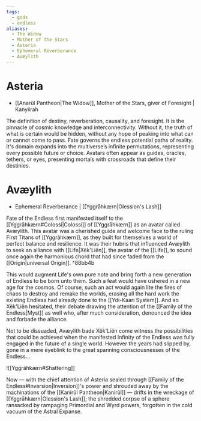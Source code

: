 ```yaml
---
tags:
  - gods
  - endless
aliases:
  - The Widow
  - Mother of the Stars
  - Asteria
  - Ephemeral Reverberance
  - Avæylith
---
```

# Asteria 
- [[Anarûl Pantheon|The Widow]], Mother of the Stars, giver of Foresight | Kanyiirah

The definition of destiny, reverberation, causality, and foresight. It is the pinnacle of cosmic knowledge and interconnectivity. Without it, the truth of what is certain would be hidden, without any hope of peaking into what can or cannot come to pass. Fate governs the endless potential paths of reality. It's domain expands into the multiverse’s infinite permutations, representing every possible future or choice. Avatars often appear as guides, oracles, tethers, or eyes, presenting mortals with crossroads that define their destinies.

# Avæylith
- Ephemeral Reverberance | [[Yggrāhkærn|Olession's Lash]]

Fate of the Endless first manifested itself to the [[Yggrāhkærn#Colossi|Colossi]] of [[Yggrāhkærn]] as an avatar called Avæylith. This avatar was a cherished guide and welcome face to the ruling First Titans of [[Yggrāhkærn]], as they built for themselves a world of perfect balance and resilience. It was their hubris that influenced Avæylith to seek an alliance with [[Life|Xëk'Liën]], the avatar of the [[Life]], to sound once again the harmonious chord that had since faded from the [[Origin|universal Origin]].  ^88bb4b

This would augment Life's own pure note and bring forth a new generation of Endless to be born unto them. Such a feat would have ushered in a new age for the cosmos. Of course, such an act would again lite the fires of chaos to destroy and remake the worlds, erasing all the hard work the existing Endless had already done to the [[Ydi-Kaari System]]. And so Xëk'Liën hesitated, their debate drawing the attention of the [[Family of the Endless|Myst]] as well who, after much consideration, denounced the idea and forbade the alliance.

Not to be dissuaded, Avæylith bade Xëk'Liën come witness the possibilities that could be achieved when the manifested Infinity of the Endless was fully engaged in the future of a single world. However the years had slipped by, gone in a mere eyeblink to the great spanning consciousnesses of the Endless...

![[Yggrāhkærn#Shattering]]

Now — with the chief attention of Asteria sealed through [[Family of the Endless#Inversion|Inversion]]'s power and shrouded away by the machinations of the [[Kanirûl Pantheon|Kanirûl]] —  drifts in the wreckage of [[Yggrāhkærn|Olession's Lash]]; the shredded corpse of a sphere ransacked by rampaging Primordial and Wyrd powers, forgotten in the cold vacuum of the Astral Expanse.